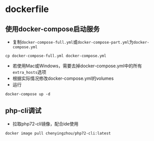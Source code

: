# dockerfile

## 使用docker-compose启动服务
- 复制`docker-compose-full.yml`或`docker-compose-part.yml`为`docker-compose.yml`
```shell script
cp docker-compose-full.yml docker-compose.yml
```
- 若使用Mac或Windows，需要去掉docker-compose.yml中的所有`extra_hosts`选项
- 根据实际情况修改docker-compose.yml的volumes
- 运行
```shell script
docker-compose up -d
```

## php-cli调试
- 拉取php72-cli镜像，配合ide使用
```shell script
docker image pull chenyingzhou/php72-cli:latest
```